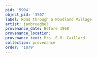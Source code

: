 ```yaml
---
pid: '5904'
object_pid: '3507'
label: Road through a Woodland Village
artist: janbrueghel
provenance_date: Before 1968
provenance_location:
provenance_text: Mrs. E.M. Caillard
collection: provenance
order: '1079'
---
```

